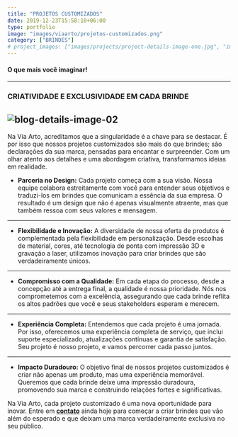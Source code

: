 ```yaml
---
title: "PROJETOS CUSTOMIZADOS"
date: 2019-12-23T15:58:10+06:00
type: portfolio
image: "images/viaarto/projetos-customizados.png"
category: ["BRINDES"]
# project_images: ["images/projects/project-details-image-one.jpg", "images/projects/project-details-image-two.jpg"]
---
```


#### O que mais você imaginar!
---

### CRIATIVIDADE E EXCLUSIVIDADE EM CADA BRINDE

![blog-details-image-02](/images/viaarto/brindes-para-feiras-e-eventos.png)
---

Na Via Arto, acreditamos que a singularidade é a chave para se destacar. É por isso que nossos projetos customizados são mais do que brindes; são declarações da sua marca, pensadas para encantar e surpreender. Com um olhar atento aos detalhes e uma abordagem criativa, transformamos ideias em realidade.

+ **Parceria no Design:** Cada projeto começa com a sua visão. Nossa equipe colabora estreitamente com você para entender seus objetivos e traduzi-los em brindes que comunicam a essência da sua empresa. O resultado é um design que não é apenas visualmente atraente, mas que também ressoa com seus valores e mensagem.
---
+ **Flexibilidade e Inovação:** A diversidade de nossa oferta de produtos é complementada pela flexibilidade em personalização. Desde escolhas de material, cores, até tecnologia de ponta com impressão 3D e gravação a laser, utilizamos inovação para criar brindes que são verdadeiramente únicos.
---
+ **Compromisso com a Qualidade:** Em cada etapa do processo, desde a concepção até a entrega final, a qualidade é nossa prioridade. Nós nos comprometemos com a excelência, assegurando que cada brinde reflita os altos padrões que você e seus stakeholders esperam e merecem.
---
+ **Experiência Completa:** Entendemos que cada projeto é uma jornada. Por isso, oferecemos uma experiência completa de serviço, que inclui suporte especializado, atualizações contínuas e garantia de satisfação. Seu projeto é nosso projeto, e vamos percorrer cada passo juntos.
---
+ **Impacto Duradouro:** O objetivo final de nossos projetos customizados é criar não apenas um produto, mas uma experiência memorável. Queremos que cada brinde deixe uma impressão duradoura, promovendo sua marca e construindo relações fortes e significativas.

Na Via Arto, cada projeto customizado é uma nova oportunidade para inovar. Entre em [**contato**](/contact) ainda hoje para começar a criar brindes que vão além do esperado e que deixam uma marca verdadeiramente exclusiva no seu público.
